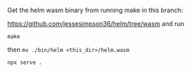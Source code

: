 Get the helm wasm binary from running make in this branch:

https://github.com/jessesimpson36/helm/tree/wasm
and run 
```
make
```
then `mv ./bin/helm <this_dir>/helm.wasm`


```
npx serve .
```
